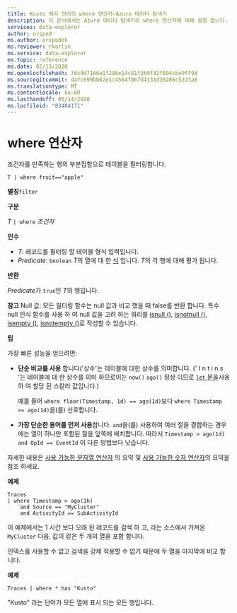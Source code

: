```yaml
---
title: Kusto 쿼리 언어의 where 연산자-Azure 데이터 탐색기
description: 이 문서에서는 Azure 데이터 탐색기의 where 연산자에 대해 설명 합니다.
services: data-explorer
author: orspod
ms.author: orspodek
ms.reviewer: rkarlin
ms.service: data-explorer
ms.topic: reference
ms.date: 02/13/2020
ms.openlocfilehash: 7dc9d7166a1f286e14c81f269f32f894cbe9ff9d
ms.sourcegitcommit: da7c699bb62e1c4564f867d4131d26286c5223a8
ms.translationtype: MT
ms.contentlocale: ko-KR
ms.lasthandoff: 05/14/2020
ms.locfileid: "83404171"
---
```

# <a name="where-operator"></a>where 연산자

조건자를 만족하는 행의 부분집합으로 테이블을 필터링합니다.

```kusto
T | where fruit=="apple"
```

**별칭**`filter`

**구문**

*T* `| where` *조건자*

**인수**

* *T*: 레코드를 필터링 할 테이블 형식 입력입니다.
* *Predicate*: `boolean` *T*의 열에 대 한 [식](./scalar-data-types/bool.md) 입니다. *T*의 각 행에 대해 평가 됩니다.

**반환**

*Predicate*가 `true`인 *T*의 행입니다.

**참고** Null 값: 모든 필터링 함수는 null 값과 비교 했을 때 false를 반환 합니다. 특수 null 인식 함수를 사용 하 여 null 값을 고려 하는 쿼리를 [isnull ()](./isnullfunction.md), [isnotnull ()](./isnotnullfunction.md), [isempty ()](./isemptyfunction.md), [isnotempty ()](./isnotemptyfunction.md)로 작성할 수 있습니다. 

**팁**

가장 빠른 성능을 얻으려면:

* **단순 비교를 사용** 합니다('상수'는 테이블에 대한 상수를 의미합니다. (' I n t i n s '는 테이블에 대 한 상수를 의미 하므로이는 `now()` `ago()` 정상 이므로 [ `let` 문을](./letstatement.md)사용 하 여 할당 된 스칼라 값입니다.)

    예를 들어 `where floor(Timestamp, 1d) == ago(1d)`보다 `where Timestamp >= ago(1d)`을(를) 선호합니다.

* **가장 단순한 용어를 먼저 사용**합니다. `and`을(를) 사용하여 여러 절을 결합하는 경우에는 열이 하나만 포함된 절을 앞쪽에 배치합니다. 따라서 `Timestamp > ago(1d) and OpId == EventId` 이 다른 방법보다 낫습니다.

자세한 내용은 [사용 가능한 문자열 연산자](./datatypes-string-operators.md) 의 요약 및 [사용 가능한 숫자 연산자](./numoperators.md)의 요약을 참조 하세요.

**예제**

```kusto
Traces
| where Timestamp > ago(1h)
    and Source == "MyCluster"
    and ActivityId == SubActivityId 
```

이 예제에서는 1 시간 보다 오래 된 레코드를 검색 하 고, 라는 소스에서 가져온 `MyCluster` 다음, 값이 같은 두 개의 열을 포함 합니다. 

인덱스를 사용할 수 없고 검색을 강제 적용할 수 없기 때문에 두 열을 마지막에 비교 합니다.

**예제**

```kusto
Traces | where * has "Kusto"
```

"Kusto" 라는 단어가 모든 열에 표시 되는 모든 행입니다.
